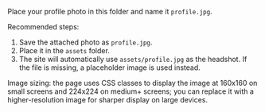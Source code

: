 Place your profile photo in this folder and name it `profile.jpg`.

Recommended steps:
1. Save the attached photo as `profile.jpg`.
2. Place it in the `assets` folder.
3. The site will automatically use `assets/profile.jpg` as the headshot. If the file is missing, a placeholder image is used instead.

Image sizing: the page uses CSS classes to display the image at 160x160 on small screens and 224x224 on medium+ screens; you can replace it with a higher-resolution image for sharper display on large devices.